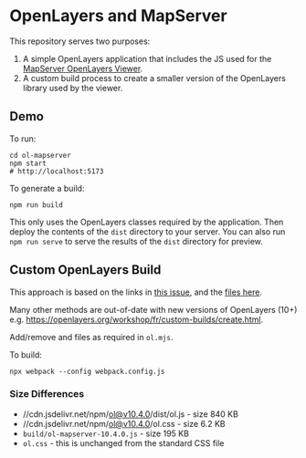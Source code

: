 # OpenLayers and MapServer

This repository serves two purposes:

1. A simple OpenLayers application that includes the JS used for the [MapServer OpenLayers Viewer](https://mapserver.org/cgi/openlayers.html).
2. A custom build process to create a smaller version of the OpenLayers library used by the viewer.

## Demo

To run:

    cd ol-mapserver
    npm start
    # http://localhost:5173

To generate a build:

    npm run build

This only uses the OpenLayers classes required by the application.
Then deploy the contents of the `dist` directory to your server.
You can also run `npm run serve` to serve the results of the `dist` directory for preview.

## Custom OpenLayers Build

This approach is based on the links in [this issue](https://github.com/openlayers/openlayers/issues/15206),
and the [files here](https://github.com/phpmyadmin/phpmyadmin/blob/3c21a0e0d20affcd39171dc09d993c03a59b9ece/js/src/ol.mjs).

Many other methods are out-of-date with new versions of OpenLayers (10+) e.g. https://openlayers.org/workshop/fr/custom-builds/create.html.

Add/remove and files as required in `ol.mjs`.

To build:

    npx webpack --config webpack.config.js

### Size Differences

- //cdn.jsdelivr.net/npm/ol@v10.4.0/dist/ol.js - size 840 KB
- //cdn.jsdelivr.net/npm/ol@v10.4.0/ol.css - size 6.2 KB
- `build/ol-mapserver-10.4.0.js` - size 195 KB
- `ol.css` - this is unchanged from the standard CSS file


